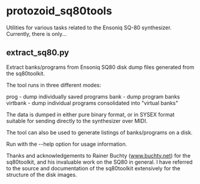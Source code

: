 # protozoid_sq80tools

Utilities for various tasks related to the Ensoniq SQ-80 synthesizer. Currently, there is only...

## extract_sq80.py

Extract banks/programs from Ensoniq SQ80 disk dump files generated from the
sq80toolkit.

The tool runs in three different modes:

prog        - dump individually saved programs
bank        - dump program banks
virtbank    - dump individual programs consolidated into "virtual banks"

The data is dumped in either pure binary format, or in SYSEX format suitable
for sending directly to the synthesizer over MIDI.

The tool can also be used to generate listings of banks/programs on a disk.

Run with the --help option for usage information.

Thanks and acknowledgements to Rainer Buchty (www.buchty.net) for the
sq80toolkit, and his invaluable work on the SQ80 in general. I have referred to
the source and documentation of the sq80toolkit extensively for the structure
of the disk images.
